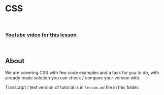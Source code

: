 
# CSS

<br/>

### [Youtube video for this lesson](https://youtu.be/MrvNgAOdVgE)

<br/>

## About

We are covering CSS with few code examples and a task for you to do, with already made solution you can check / compare your version with.

Transcript / text version of tutorial is in `lesson.md` file in this folder.
